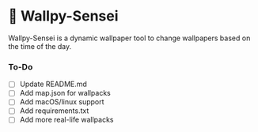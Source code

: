 # 🌆 Wallpy-Sensei

Wallpy-Sensei is a dynamic wallpaper tool to change wallpapers based on the time of the day.

### To-Do
- [ ] Update README.md
- [ ] Add map.json for wallpacks
- [ ] Add macOS/linux support
- [ ] Add requirements.txt
- [ ] Add more real-life wallpacks
